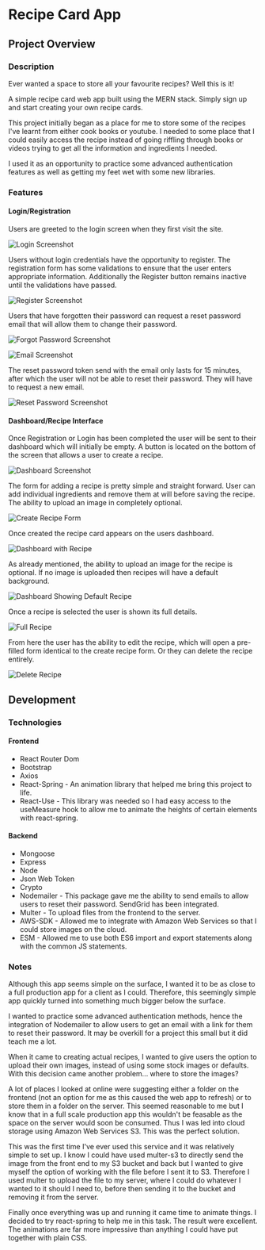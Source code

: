 # Recipe Card App

## Project Overview

### Description

Ever wanted a space to store all your favourite recipes? Well this is it!

A simple recipe card web app built using the MERN stack. Simply sign up and start creating your own recipe cards.

This project initially began as a place for me to store some of the recipes I've learnt from either cook books or youtube. I needed to some place that I could easily access the recipe instead of going riffling through books or videos trying to get all the information and ingredients I needed.

I used it as an opportunity to practice some advanced authentication features as well as getting my feet wet with some new libraries.

### Features

#### Login/Registration

Users are greeted to the login screen when they first visit the site.

![Login Screenshot](/screenshots/capture01.PNG)

Users without login credentials have the opportunity to register. The registration form has some validations to ensure that the user enters appropriate information. Additionally the Register button remains inactive until the validations have passed.

![Register Screenshot](/screenshots/capture02.PNG)

Users that have forgotten their password can request a reset password email that will allow them to change their password.

![Forgot Password Screenshot](/screenshots/capture03.PNG)

![Email Screenshot](/screenshots/capture04.PNG)

The reset password token send with the email only lasts for 15 minutes, after which the user will not be able to reset their password. They will have to request a new email.

![Reset Password Screenshot](/screenshots/capture05.PNG)

#### Dashboard/Recipe Interface

Once Registration or Login has been completed the user will be sent to their dashboard which will initially be empty. A button is located on the bottom of the screen that allows a user to create a recipe.

![Dashboard Screenshot](/screenshots/capture06.PNG)

The form for adding a recipe is pretty simple and straight forward. User can add individual ingredients and remove them at will before saving the recipe. The ability to upload an image in completely optional.

![Create Recipe Form](/screenshots/capture07.PNG)

Once created the recipe card appears on the users dashboard.

![Dashboard with Recipe](/screenshots/capture08.PNG)

As already mentioned, the ability to upload an image for the recipe is optional. If no image is uploaded then recipes will have a default background.

![Dashboard Showing Default Recipe](/screenshots/capture09.PNG)

Once a recipe is selected the user is shown its full details.

![Full Recipe](/screenshots/capture10.PNG)

From here the user has the ability to edit the recipe, which will open a pre-filled form identical to the create recipe form. Or they can delete the recipe entirely.

![Delete Recipe](/screenshots/capture11.PNG)

## Development

### Technologies

#### Frontend

- React Router Dom
- Bootstrap
- Axios
- React-Spring - An animation library that helped me bring this project to life.
- React-Use - This library was needed so I had easy access to the useMeasure hook to allow me to animate the heights of certain elements with react-spring.

#### Backend

- Mongoose
- Express
- Node
- Json Web Token
- Crypto
- Nodemailer - This package gave me the ability to send emails to allow users to reset their password. SendGrid has been integrated.
- Multer - To upload files from the frontend to the server.
- AWS-SDK - Allowed me to integrate with Amazon Web Services so that I could store images on the cloud.
- ESM - Allowed me to use both ES6 import and export statements along with the common JS statements.

### Notes

Although this app seems simple on the surface, I wanted it to be as close to a full production app for a client as I could. Therefore, this seemingly simple app quickly turned into something much bigger below the surface.

I wanted to practice some advanced authentication methods, hence the integration of Nodemailer to allow users to get an email with a link for them to reset their password. It may be overkill for a project this small but it did teach me a lot.

When it came to creating actual recipes, I wanted to give users the option to upload their own images, instead of using some stock images or defaults. With this decision came another problem... where to store the images?

A lot of places I looked at online were suggesting either a folder on the frontend (not an option for me as this caused the web app to refresh) or to store them in a folder on the server. This seemed reasonable to me but I know that in a full scale production app this wouldn't be feasable as the space on the server would soon be consumed. Thus I was led into cloud storage using Amazon Web Services S3. This was the perfect solution.

This was the first time I've ever used this service and it was relatively simple to set up. I know I could have used multer-s3 to directly send the image from the front end to my S3 bucket and back but I wanted to give myself the option of working with the file before I sent it to S3. Therefore I used multer to upload the file to my server, where I could do whatever I wanted to it should I need to, before then sending it to the bucket and removing it from the server.

Finally once everything was up and running it came time to animate things. I decided to try react-spring to help me in this task. The result were excellent. The animations are far more impressive than anything I could have put together with plain CSS.
